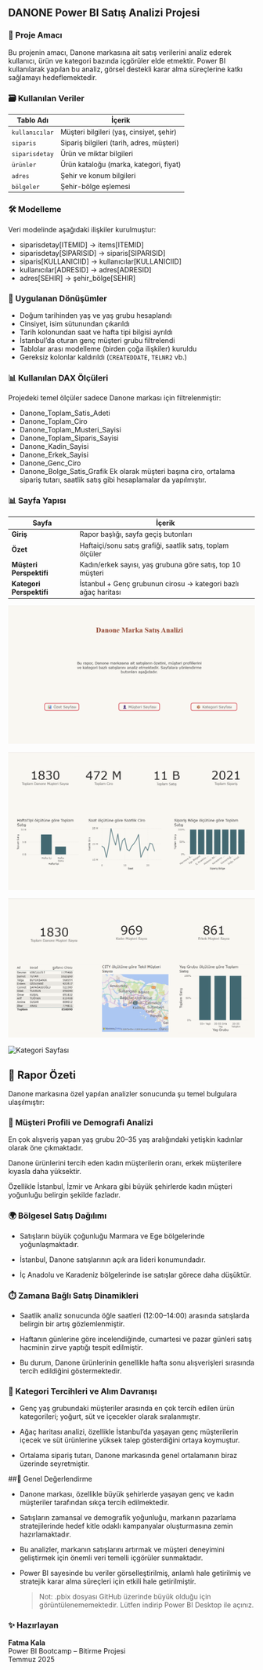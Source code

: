 

## DANONE Power BI Satış Analizi Projesi

### 📌 Proje Amacı

Bu projenin amacı, Danone markasına ait satış verilerini analiz ederek kullanıcı, ürün ve kategori bazında içgörüler elde etmektir. Power BI kullanılarak yapılan bu analiz, görsel destekli karar alma süreçlerine katkı sağlamayı hedeflemektedir.

### 🗃️ Kullanılan Veriler

| Tablo Adı         | İçerik                                   |
|-------------------|-------------------------------------------|
| `kullanıcılar`    | Müşteri bilgileri (yaş, cinsiyet, şehir)  |
| `siparis`         | Sipariş bilgileri (tarih, adres, müşteri) |
| `siparisdetay`    | Ürün ve miktar bilgileri                  |
| `ürünler`         | Ürün kataloğu (marka, kategori, fiyat)    |
| `adres`           | Şehir ve konum bilgileri                  |
| `bölgeler`        | Şehir-bölge eşlemesi                     |


### 🛠️ Modelleme

Veri modelinde aşağıdaki ilişkiler kurulmuştur:
 - siparisdetay[ITEMID] → items[ITEMID]
 - siparisdetay[SIPARISID] → siparis[SIPARISID]
 - siparis[KULLANICIID] → kullanıcılar[KULLANICIID]
 - kullanıcılar[ADRESID] → adres[ADRESID]
 - adres[SEHIR] → şehir_bölge[SEHIR]




### 🧠 Uygulanan Dönüşümler

- Doğum tarihinden yaş ve yaş grubu hesaplandı
- Cinsiyet, isim sütunundan çıkarıldı
- Tarih kolonundan saat ve hafta tipi bilgisi ayrıldı
- İstanbul’da oturan genç müşteri grubu filtrelendi
- Tablolar arası modelleme (birden çoğa ilişkiler) kuruldu
- Gereksiz kolonlar kaldırıldı (`CREATEDDATE`, `TELNR2` vb.)


### 📊 Kullanılan DAX Ölçüleri
Projedeki temel ölçüler sadece Danone markası için filtrelenmiştir:
 - Danone_Toplam_Satis_Adeti
 - Danone_Toplam_Ciro
 - Danone_Toplam_Musteri_Sayisi
 - Danone_Toplam_Siparis_Sayisi
 - Danone_Kadin_Sayisi
 - Danone_Erkek_Sayisi
 - Danone_Genc_Ciro
 - Danone_Bolge_Satis_Grafik
Ek olarak müşteri başına ciro, ortalama sipariş tutarı, saatlik satış gibi hesaplamalar da yapılmıştır.



### 📊 Sayfa Yapısı

| Sayfa | İçerik |
|-------|--------|
| **Giriş** | Rapor başlığı, sayfa geçiş butonları  |
| **Özet** | Haftaiçi/sonu satış grafiği, saatlik satış, toplam ölçüler  |
| **Müşteri Perspektifi** | Kadın/erkek sayısı, yaş grubuna göre satış, top 10 müşteri  |
| **Kategori Perspektifi** | İstanbul + Genç grubunun cirosu → kategori bazlı ağaç haritası  |

![Giriş Sayfası](giriş_sayfası.png)


![Özet Sayfası](özet_sayfası.png)


![Müşteri Sayfası ](müşteri_sayfası.png)


![Kategori Sayfası](kategori_sayfası.png)

## 📌 Rapor Özeti

Danone markasına özel yapılan analizler sonucunda şu temel bulgulara ulaşılmıştır:

 ### 👥 Müşteri Profili ve Demografi Analizi
En çok alışveriş yapan yaş grubu 20–35 yaş aralığındaki yetişkin kadınlar olarak öne çıkmaktadır.

Danone ürünlerini tercih eden kadın müşterilerin oranı, erkek müşterilere kıyasla daha yüksektir.

Özellikle İstanbul, İzmir ve Ankara gibi büyük şehirlerde kadın müşteri yoğunluğu belirgin şekilde fazladır.

### 🌍 Bölgesel Satış Dağılımı
- Satışların büyük çoğunluğu Marmara ve Ege bölgelerinde yoğunlaşmaktadır.

- İstanbul, Danone satışlarının açık ara lideri konumundadır.

- İç Anadolu ve Karadeniz bölgelerinde ise satışlar görece daha düşüktür.

### ⏱️ Zamana Bağlı Satış Dinamikleri
- Saatlik analiz sonucunda öğle saatleri (12:00–14:00) arasında satışlarda belirgin bir artış gözlemlenmiştir.

- Haftanın günlerine göre incelendiğinde, cumartesi ve pazar günleri satış hacminin zirve yaptığı tespit edilmiştir.

- Bu durum, Danone ürünlerinin genellikle hafta sonu alışverişleri sırasında tercih edildiğini göstermektedir.

### 🛒 Kategori Tercihleri ve Alım Davranışı
- Genç yaş grubundaki müşteriler arasında en çok tercih edilen ürün kategorileri; yoğurt, süt ve içecekler olarak sıralanmıştır.

- Ağaç haritası analizi, özellikle İstanbul’da yaşayan genç müşterilerin içecek ve süt ürünlerine yüksek talep gösterdiğini ortaya koymuştur.

- Ortalama sipariş tutarı, Danone markasında genel ortalamanın biraz üzerinde seyretmiştir.

##📌 Genel Değerlendirme

- Danone markası, özellikle büyük şehirlerde yaşayan genç ve kadın müşteriler tarafından sıkça tercih edilmektedir.
- Satışların zamansal ve demografik yoğunluğu, markanın pazarlama stratejilerinde hedef kitle odaklı kampanyalar oluşturmasına zemin hazırlamaktadır.

- Bu analizler, markanın satışlarını artırmak ve müşteri deneyimini geliştirmek için önemli veri temelli içgörüler sunmaktadır.

- Power BI sayesinde bu veriler görselleştirilmiş, anlamlı hale getirilmiş ve stratejik karar alma süreçleri için etkili hale getirilmiştir.



  > Not: .pbix dosyası GitHub üzerinde büyük olduğu için görüntülenememektedir. Lütfen indirip Power BI Desktop ile açınız.



### ✨ Hazırlayan

**Fatma Kala**  
Power BI Bootcamp – Bitirme Projesi  
Temmuz 2025






